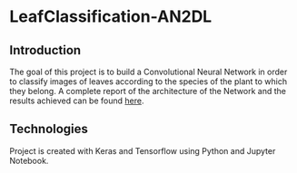 # LeafClassification-AN2DL
## Introduction
The goal of this project is to build a Convolutional Neural Network in order to classify images of leaves according to the species of the plant to which they belong. A complete report of the architecture of the Network and the results achieved can be found [here](https://github.com/SnoopKilla/LeafClassification-AN2DL/blob/main/Report.pdf).
## Technologies
Project is created with Keras and Tensorflow using Python and Jupyter Notebook.
